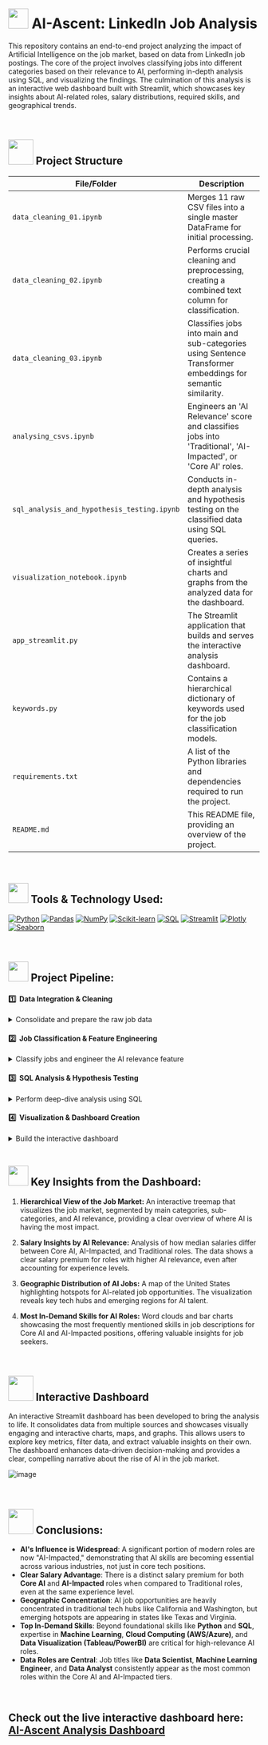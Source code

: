 # <img src=https://user-images.githubusercontent.com/55955478/235878802-1c423764-f355-47b0-b926-f9380334defd.png height=40 width=40> AI-Ascent: LinkedIn Job Analysis


This repository contains an end-to-end project analyzing the impact of Artificial Intelligence on the job market, based on data from LinkedIn job postings. The core of the project involves classifying jobs into different categories based on their relevance to AI, performing in-depth analysis using SQL, and visualizing the findings. The culmination of this analysis is an interactive web dashboard built with Streamlit, which showcases key insights about AI-related roles, salary distributions, required skills, and geographical trends.

<br>

## <img src=https://user-images.githubusercontent.com/106439762/181935629-b3c47bd3-77fb-4431-a11c-ff8ba0942b63.gif height=50 width=50 > Project Structure

| File/Folder | Description |
|---|---|
| `data_cleaning_01.ipynb` | Merges 11 raw CSV files into a single master DataFrame for initial processing. |
| `data_cleaning_02.ipynb` | Performs crucial cleaning and preprocessing, creating a combined text column for classification. |
| `data_cleaning_03.ipynb` | Classifies jobs into main and sub-categories using Sentence Transformer embeddings for semantic similarity. |
| `analysing_csvs.ipynb` | Engineers an 'AI Relevance' score and classifies jobs into 'Traditional', 'AI-Impacted', or 'Core AI' roles. |
| `sql_analysis_and_hypothesis_testing.ipynb` | Conducts in-depth analysis and hypothesis testing on the classified data using SQL queries. |
| `visualization_notebook.ipynb` | Creates a series of insightful charts and graphs from the analyzed data for the dashboard. |
| `app_streamlit.py` | The Streamlit application that builds and serves the interactive analysis dashboard. |
| `keywords.py` | Contains a hierarchical dictionary of keywords used for the job classification models. |
| `requirements.txt` | A list of the Python libraries and dependencies required to run the project. |
| `README.md` | This README file, providing an overview of the project. |

<br>

## <img src=https://user-images.githubusercontent.com/106439762/181937125-2a4b22a3-f8a9-4226-bbd3-df972f9dbbc4.gif height=40 width=40> Tools & Technology Used:
<a href="#"><img alt="Python" src="https://img.shields.io/badge/Python-3776AB.svg?logo=python&logoColor=white"></a>
<a href="#"><img alt="Pandas" src="https://img.shields.io/badge/Pandas-150458.svg?logo=pandas&logoColor=white"></a>
<a href="#"><img alt="NumPy" src="https://img.shields.io/badge/Numpy-013243.svg?logo=numpy&logoColor=white"></a>
<a href="#"><img alt="Scikit-learn" src="https://img.shields.io/badge/scikit_learn-F7931E.svg?logo=scikitlearn&logoColor=white"></a>
<a href="#"><img alt="SQL" src="https://img.shields.io/badge/SQL-4479A1.svg?logo=postgresql&logoColor=white"></a>
<a href="#"><img alt="Streamlit" src="https://img.shields.io/badge/Streamlit-FF4B4B.svg?logo=streamlit&logoColor=white"></a>
<a href="#"><img alt="Plotly" src="https://img.shields.io/badge/Plotly-3F4F75.svg?logo=plotly&logoColor=white"></a>
<a href="#"><img alt="Seaborn" src="https://img.shields.io/badge/Seaborn-3776AB.svg?logo=seaborn&logoColor=white"></a>

<br>

## <img src=https://user-images.githubusercontent.com/106439762/178428775-03d67679-9aa4-4b08-91e9-6eb6ed8faf66.gif height=40 width=40> Project Pipeline:
#### 1️⃣  Data Integration & Cleaning
<details>
<summary> Consolidate and prepare the raw job data</summary>

- Merged 11 raw CSV files into a single master DataFrame.
- Handled missing values and standardized data types across columns.
- Created a unified `combined_text` column (from title, description, skills) for NLP processing.

</details>

#### 2️⃣  Job Classification & Feature Engineering
<details>
<summary> Classify jobs and engineer the AI relevance feature</summary>

- Utilized a **Sentence Transformer** model to encode job descriptions and a keyword hierarchy into vector embeddings.
- Calculated cosine similarity to classify each job into a `main_category` and `sub_category`.
- Engineered an `ai_relevance_score` by comparing job text to a vector representing the concept of "Artificial Intelligence".
- Categorized jobs into `ai_relevance_tier` (Core AI, AI-Impacted, Traditional) based on score thresholds.

</details>

#### 3️⃣  SQL Analysis & Hypothesis Testing
<details>
<summary> Perform deep-dive analysis using SQL</summary>

- Loaded the classified dataset into a SQL database for efficient querying.
- Wrote complex queries to aggregate data and extract summary statistics (e.g., median salaries by tier, top skills per category).
- Performed statistical analysis to validate initial hypotheses about salary and skill distributions.

</details>

#### 4️⃣  Visualization & Dashboard Creation
<details>
<summary> Build the interactive dashboard</summary>

- Developed a range of visualizations (treemaps, bar charts, maps, word clouds) using Plotly and Seaborn.
- Assembled the visualizations into a cohesive and interactive web application using **Streamlit**.
- Deployed the dashboard to the cloud for public access.

</details>

<!---

1.  **Data Integration and Cleaning:** Loaded and merged 11 separate raw CSV files containing job data. Performed extensive data cleaning, handling missing values, and standardizing text fields to prepare a unified dataset.

2.  **Job Classification with Sentence Transformers:** Utilized a sophisticated Sentence Transformer model to classify each job. This involved:
    * Encoding job descriptions and a predefined hierarchy of keywords into vector embeddings.
    * Calculating the cosine similarity between job descriptions and keyword embeddings.
    * Assigning each job to a main and sub-category based on the highest similarity score, achieving a robust, context-aware classification.

3.  **AI Relevance Scoring:** Engineered a feature to quantify how closely each job relates to Artificial Intelligence. Based on this relevance score, jobs were categorized into three distinct tiers:
    * **Core AI Role:** Jobs centered directly on AI development and research.
    * **AI-Impacted Role:** Traditional roles that now require AI skills or interact with AI systems.
    * **Traditional Role:** Roles with little to no direct relation to AI.

4.  **In-depth SQL Analysis:** Imported the cleaned and classified data into a SQL database to perform complex queries. Leveraged SQL to analyze salary distributions, geographic trends, experience requirements, and skill demands across different job categories and AI relevance tiers.

5.  **Visualization and Dashboard Development:** Created a wide range of visualizations using libraries like Matplotlib, Seaborn, and Plotly to uncover patterns and insights. These visualizations were then integrated into an interactive dashboard using **Streamlit** to present the findings in an accessible and engaging way.

    <img src=https://github.com/Niranjana-08/AI-Ascent/raw/main/assets/dashboard_screenshot.png height=400 width=700 >

---->
<br>

## <img src=https://user-images.githubusercontent.com/106439762/178803205-47a08ce7-2187-4f96-b301-a2b68690619a.gif height=40 width=40> Key Insights from the Dashboard:

1.  **Hierarchical View of the Job Market:** An interactive treemap that visualizes the job market, segmented by main categories, sub-categories, and AI relevance, providing a clear overview of where AI is having the most impact.

2.  **Salary Insights by AI Relevance:** Analysis of how median salaries differ between Core AI, AI-Impacted, and Traditional roles. The data shows a clear salary premium for roles with higher AI relevance, even after accounting for experience levels.

4.  **Geographic Distribution of AI Jobs:** A map of the United States highlighting hotspots for AI-related job opportunities. The visualization reveals key tech hubs and emerging regions for AI talent.

5.  **Most In-Demand Skills for AI Roles:** Word clouds and bar charts showcasing the most frequently mentioned skills in job descriptions for Core AI and AI-Impacted positions, offering valuable insights for job seekers.


<br>

## <img src=https://cdn1.vectorstock.com/i/1000x1000/45/70/dashboard-icon-vector-22894570.jpg height=50 width=50> Interactive Dashboard

An interactive Streamlit dashboard has been developed to bring the analysis to life. It consolidates data from multiple sources and showcases visually engaging and interactive charts, maps, and graphs. This allows users to explore key metrics, filter data, and extract valuable insights on their own. The dashboard enhances data-driven decision-making and provides a clear, compelling narrative about the rise of AI in the job market.

![image](https://github.com/Niranjana-08/AI-Ascent/raw/main/assets/interactive_dashboard.gif)

<br>

## <img src=https://user-images.githubusercontent.com/108053296/185756908-fbb62168-d923-48f2-992f-b8e2fde848fe.gif height=50 width=50> Conclusions:

<!---

1.  **AI is Reshaping the Job Market:** The analysis clearly shows a significant and growing number of "AI-Impacted" roles, indicating that AI is not just creating new jobs but fundamentally changing existing ones.
2.  **Significant Salary Premium for AI Skills:** There is a demonstrable financial benefit to having AI skills, with Core AI and AI-Impacted roles commanding higher salaries than traditional roles at similar experience levels.
3.  **Data-Related Roles Dominate AI:** Roles such as Data Scientist, Machine Learning Engineer, and Data Analyst are at the forefront of the AI job landscape.
4.  **Tech Hubs Lead in AI Opportunities:** Major technology centers remain the primary locations for AI-related jobs, though opportunities are beginning to spread geographically.
5.  **Continuous Learning is Crucial:** The most in-demand skills highlight the need for continuous learning and adaptation, as proficiency in areas like Python, SQL, and specific machine learning frameworks is essential.
   --->

- **AI's Influence is Widespread**: A significant portion of modern roles are now "AI-Impacted," demonstrating that AI skills are becoming essential across various industries, not just in core tech positions.
- **Clear Salary Advantage**: There is a distinct salary premium for both **Core AI** and **AI-Impacted** roles when compared to Traditional roles, even at the same experience level.
- **Geographic Concentration**: AI job opportunities are heavily concentrated in traditional tech hubs like California and Washington, but emerging hotspots are appearing in states like Texas and Virginia.
- **Top In-Demand Skills**: Beyond foundational skills like **Python** and **SQL**, expertise in **Machine Learning**, **Cloud Computing (AWS/Azure)**, and **Data Visualization (Tableau/PowerBI)** are critical for high-relevance AI roles.
- **Data Roles are Central**: Job titles like **Data Scientist**, **Machine Learning Engineer**, and **Data Analyst** consistently appear as the most common roles within the Core AI and AI-Impacted tiers.

<br>

## Check out the live interactive dashboard here: [AI-Ascent Analysis Dashboard](http://ai-ascentgit-c2gtfbzhdrbgk7cztxguuk.streamlit.app/)

<!---# AI-Ascent
A Data-Driven Analysis of the Rise of AI Careers on LinkedIn.

## Live Interactive Dashboard

This project culminates in a fully interactive dashboard built with Streamlit. It allows users to explore the key findings of the analysis, including geographic trends, skill demand, and salary comparisons.

**[Click here to access the live dashboard](https://ai-ascentgit-c2gtfbzhdrbgk7cztxguuk.streamlit.app/)**
--->
